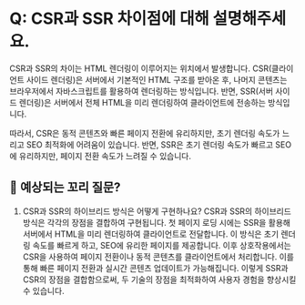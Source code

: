 # Q: CSR과 SSR 차이점에 대해 설명해주세요.

CSR과 SSR의 차이는 HTML 렌더링이 이루어지는 위치에서 발생합니다.
CSR(클라이언트 사이드 렌더링)은 서버에서 기본적인 HTML 구조를 받아온 후, 나머지 콘텐츠는 브라우저에서 자바스크립트를 활용하여 렌더링하는 방식입니다. 반면, SSR(서버 사이드 렌더링)은 서버에서 전체 HTML을 미리 렌더링하여 클라이언트에 전송하는 방식입니다.

따라서, CSR은 동적 콘텐츠와 빠른 페이지 전환에 유리하지만, 초기 렌더링 속도가 느리고 SEO 최적화에 어려움이 있습니다.
반면, SSR은 초기 렌더링 속도가 빠르고 SEO에 유리하지만, 페이지 전환 속도가 느려질 수 있습니다.

## 💬 예상되는 꼬리 질문?

1. CSR과 SSR의 하이브리드 방식은 어떻게 구현하나요?
   CSR과 SSR의 하이브리드 방식은 각각의 장점을 결합하여 구현됩니다.
   첫 페이지 로딩 시에는 SSR을 활용해 서버에서 HTML을 미리 렌더링하여 클라이언트로 전달합니다. 이 방식은 초기 렌더링 속도를 빠르게 하고, SEO에 유리한 페이지를 제공합니다. 이후 상호작용에서는 CSR을 사용하여 페이지 전환이나 동적 콘텐츠를 클라이언트에서 처리합니다. 이를 통해 빠른 페이지 전환과 실시간 콘텐츠 업데이트가 가능해집니다. 이렇게 SSR과 CSR의 장점을 결합함으로써, 두 기술의 장점을 최적화하여 사용자 경험을 향상시킬 수 있습니다.
